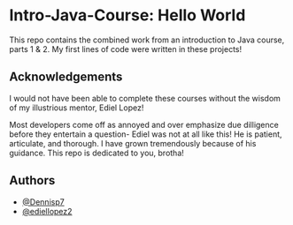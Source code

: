 # Intro-Java-Course: Hello World
This repo contains the combined work from an introduction to Java course, parts 1 & 2. My first lines of code were written in these projects!

## Acknowledgements


I would not have been able to complete these courses without the wisdom of my illustrious mentor, Ediel Lopez! 

Most developers come off as annoyed and over emphasize due dilligence before they entertain a question- Ediel was not at all like this! He is patient, articulate, and thorough. I have grown tremendously because of his guidance. This repo is dedicated to you, brotha!
  
## Authors

- [@Dennisp7](https://github.com/Dennisp7)
- [@ediellopez2](https://github.com/ediellopez2)

